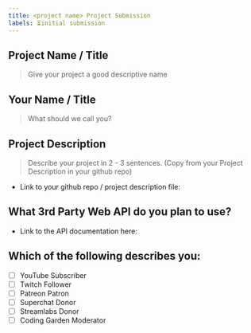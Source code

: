 ```yaml
---
title: <project name> Project Submission
labels: ⏳initial submission
---
```


## Project Name / Title

> Give your project a good descriptive name

## Your Name / Title

> What should we call you?

## Project Description

> Describe your project in 2 - 3 sentences. (Copy from your Project Description in your github repo)

* Link to your github repo / project description file:

## What 3rd Party Web API do you plan to use?

* Link to the API documentation here:

## Which of the following describes you:

* [ ] YouTube Subscriber
* [ ] Twitch Follower
* [ ] Patreon Patron
* [ ] Superchat Donor
* [ ] Streamlabs Donor
* [ ] Coding Garden Moderator